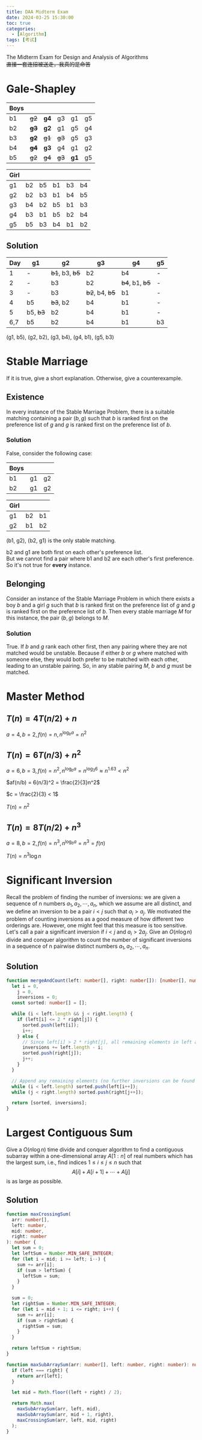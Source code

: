 ```yaml
---
title: DAA Midterm Exam
date: 2024-03-25 15:30:00
toc: true
categories:
  - [Algorithm]
tags: [考试]
---
```


The Midterm Exam for Design and Analysis of Algorithms  
~~直接一套连招被送走，我真的是命苦~~

<!-- more -->

# Gale-Shapley

| Boys |            |        |        |        |     |
| ---- | ---------- | ------ | ------ | ------ | --- |
| b1   | ~~g2~~     | **g4** | g3     | g1     | g5  |
| b2   | ~~**g3**~~ | **g2** | g1     | g5     | g4  |
| b3   | ~~**g2**~~ | ~~g1~~ | ~~g3~~ | g5     | g3  |
| b4   | ~~**g4**~~ | **g3** | g4     | g1     | g2  |
| b5   | ~~g2~~     | ~~g4~~ | ~~g3~~ | **g1** | g5  |

| Girl |     |     |     |     |     |
| ---- | --- | --- | --- | --- | --- |
| g1   | b2  | b5  | b1  | b3  | b4  |
| g2   | b2  | b3  | b1  | b4  | b5  |
| g3   | b4  | b2  | b5  | b1  | b3  |
| g4   | b3  | b1  | b5  | b2  | b4  |
| g5   | b5  | b3  | b4  | b1  | b2  |

## Solution

| Day | g1         | g2                 | g3                 | g4                 | g5  |
| --- | ---------- | ------------------ | ------------------ | ------------------ | --- |
| 1   | -          | ~~b1~~, b3, ~~b5~~ | b2                 | b4                 | -   |
| 2   | -          | b3                 | b2                 | ~~b4~~, b1, ~~b5~~ | -   |
| 3   | -          | b3                 | ~~b2~~, b4, ~~b5~~ | b1                 | -   |
| 4   | b5         | ~~b3~~, b2         | b4                 | b1                 | -   |
| 5   | b5, ~~b3~~ | b2                 | b4                 | b1                 | -   |
| 6,7 | b5         | b2                 | b4                 | b1                 | b3  |

(g1, b5), (g2, b2), (g3, b4), (g4, b1), (g5, b3)

# Stable Marriage

If it is true, give a short explanation. Otherwise, give a counterexample.

## Existence

In every instance of the Stable Marriage Problem, there is a suitable matching containing a pair $(b, g)$ such that $b$ is ranked first on the preference list of $g$ and $g$ is ranked first on the preference list of $b$.

### Solution

False, consider the following case:

| Boys |     |     |
| ---- | --- | --- |
| b1   | g1  | g2  |
| b2   | g1  | g2  |

| Girl |     |     |
| ---- | --- | --- |
| g1   | b2  | b1  |
| g2   | b1  | b2  |

(b1, g2), (b2, g1) is the only stable matching.

b2 and g1 are both first on each other's preference list.  
But we cannot find a pair where b1 and b2 are each other's first preference.  
So it's not true for **every** instance.

## Belonging

Consider an instance of the Stable Marriage Problem in which there exists a boy $b$ and a girl $g$ such that $b$ is ranked first on the preference list of $g$ and $g$ is ranked first on the preference list of $b$. Then every stable marriage $M$ for this instance, the pair $(b, g)$ belongs to $M$.

### Solution

True. If $b$ and $g$ rank each other first, then any pairing where they are not matched would be unstable. Because if either $b$ or $g$ where matched with someone else, they would both prefer to be matched with each other, leading to an unstable pairing. So, in any stable pairing $M$, $b$ and $g$ must be matched.

# Master Method

## $T(n) = 4T(n/2) + n$

$a = 4, b = 2, f(n) = n, n^{\log_{b} a} = n^2$

## $T(n) = 6T(n/3) + n^2$

$a = 6, b = 3, f(n) = n^2, n^{\log_{b} a} = n^{\log_{3} 6} \approx n^{1.63} < n^2$

$af(n/b) = 6(n/3)^2 = \frac{2}{3}n^2$

$c = \frac{2}{3} < 1$

$T(n) = n^2$

## $T(n) = 8T(n/2) + n^3$

$a = 8, b = 2, f(n) = n^3, n^{\log_{b} a} = n^3 = f(n)$

$T(n) = n^3 \log n$

# Significant Inversion

Recall the problem of finding the number of inversions: we are given a sequence of n numbers $a_1, a_2, \cdots, a_n$, which we assume are all distinct, and we define an inversion to be a pair $i < j$ such that $a_i > a_j$. We motivated the problem of counting inversions as a good measure of how different two orderings are. However, one might feel that this measure is too sensitive. Let's call a pair a significant inversion if $i < j$ and $a_i > 2a_j$. Give an $O(n \log n)$ divide and conquer algorithm to count the number of significant inversions in a sequence of n pairwise distinct numbers $a_1, a_2, \cdots, a_n$.

## Solution

```ts
function mergeAndCount(left: number[], right: number[]): [number[], number] {
  let i = 0,
    j = 0,
    inversions = 0;
  const sorted: number[] = [];

  while (i < left.length && j < right.length) {
    if (left[i] <= 2 * right[j]) {
      sorted.push(left[i]);
      i++;
    } else {
      // Since left[i] > 2 * right[j], all remaining elements in left are also inversions.
      inversions += left.length - i;
      sorted.push(right[j]);
      j++;
    }
  }

  // Append any remaining elements (no further inversions can be found here)
  while (i < left.length) sorted.push(left[i++]);
  while (j < right.length) sorted.push(right[j++]);

  return [sorted, inversions];
}
```

# Largest Contiguous Sum

Give a $O(n \log n)$ time divide and conquer algorithm to find a contiguous subarray within a one-dimensional array $A[1 : n]$ of real numbers which has the largest sum, i.e., find indices $1 \leq i \leq j \leq n$ such that
$$ A[i] + A[i+1] + \cdots + A[j] $$
is as large as possible.

## Solution

```ts
function maxCrossingSum(
  arr: number[],
  left: number,
  mid: number,
  right: number
): number {
  let sum = 0;
  let leftSum = Number.MIN_SAFE_INTEGER;
  for (let i = mid; i >= left; i--) {
    sum += arr[i];
    if (sum > leftSum) {
      leftSum = sum;
    }
  }

  sum = 0;
  let rightSum = Number.MIN_SAFE_INTEGER;
  for (let i = mid + 1; i <= right; i++) {
    sum += arr[i];
    if (sum > rightSum) {
      rightSum = sum;
    }
  }

  return leftSum + rightSum;
}

function maxSubArraySum(arr: number[], left: number, right: number): number {
  if (left === right) {
    return arr[left];
  }

  let mid = Math.floor((left + right) / 2);

  return Math.max(
    maxSubArraySum(arr, left, mid),
    maxSubArraySum(arr, mid + 1, right),
    maxCrossingSum(arr, left, mid, right)
  );
}
```
